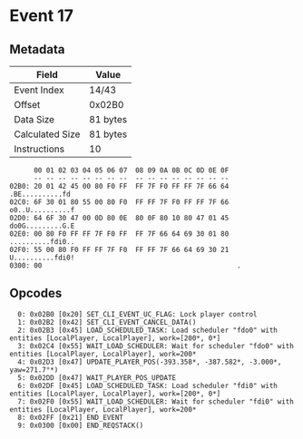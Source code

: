 # Event 17

## Metadata

| Field           | Value    |
|-----------------|----------|
| Event Index     | 14/43    |
| Offset          | 0x02B0   |
| Data Size       | 81 bytes |
| Calculated Size | 81 bytes |
| Instructions    | 10       |

```
      00 01 02 03 04 05 06 07  08 09 0A 0B 0C 0D 0E 0F
      -- -- -- -- -- -- -- --  -- -- -- -- -- -- -- --
02B0: 20 01 42 45 00 80 F0 FF  FF 7F F0 FF FF 7F 66 64   .BE..........fd
02C0: 6F 30 01 80 55 00 80 F0  FF FF 7F F0 FF FF 7F 66  o0..U..........f
02D0: 64 6F 30 47 00 0D 80 0E  80 0F 80 10 80 47 01 45  do0G.........G.E
02E0: 00 80 F0 FF FF 7F F0 FF  FF 7F 66 64 69 30 01 80  ..........fdi0..
02F0: 55 00 80 F0 FF FF 7F F0  FF FF 7F 66 64 69 30 21  U..........fdi0!
0300: 00                                                .               
```

## Opcodes

```
  0: 0x02B0 [0x20] SET_CLI_EVENT_UC_FLAG: Lock player control
  1: 0x02B2 [0x42] SET_CLI_EVENT_CANCEL_DATA()
  2: 0x02B3 [0x45] LOAD_SCHEDULED_TASK: Load scheduler "fdo0" with entities [LocalPlayer, LocalPlayer], work=[200*, 0*]
  3: 0x02C4 [0x55] WAIT_LOAD_SCHEDULER: Wait for scheduler "fdo0" with entities [LocalPlayer, LocalPlayer], work=200*
  4: 0x02D3 [0x47] UPDATE_PLAYER_POS(-393.358*, -387.582*, -3.000*, yaw=271.7°*)
  5: 0x02DD [0x47] WAIT_PLAYER_POS_UPDATE
  6: 0x02DF [0x45] LOAD_SCHEDULED_TASK: Load scheduler "fdi0" with entities [LocalPlayer, LocalPlayer], work=[200*, 0*]
  7: 0x02F0 [0x55] WAIT_LOAD_SCHEDULER: Wait for scheduler "fdi0" with entities [LocalPlayer, LocalPlayer], work=200*
  8: 0x02FF [0x21] END_EVENT
  9: 0x0300 [0x00] END_REQSTACK()
```
